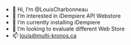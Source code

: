 - 👋 Hi, I’m @LouisCharbonneau
- 👀 I’m interested in iDempiere API Webstore
- 🌱 I’m currently installing iDempiere 
- 💞️ I’m looking to evaluate different Web Store
- 📫 louis@multi-kronos.ca
